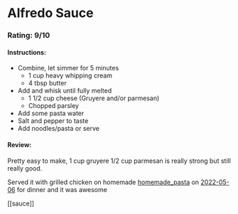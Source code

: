 # Alfredo Sauce
### Rating: 9/10

#### Instructions:
- Combine, let simmer for 5 minutes
	- 1 cup heavy whipping cream
	- 4 tbsp butter
- Add and whisk until fully melted
	- 1 1/2 cup cheese (Gruyere and/or parmesan)
	- Chopped parsley
- Add some pasta water
- Salt and pepper to taste
- Add noodles/pasta or serve


#### Review:
Pretty easy to make, 1 cup gruyere 1/2 cup parmesan is really strong but still really good.

Served it with grilled chicken on homemade [homemade_pasta](homemade_pasta.md) on [2022-05-06](../../Daily_Notes/2022-05-06.md) for dinner and it was awesome

[[sauce]]